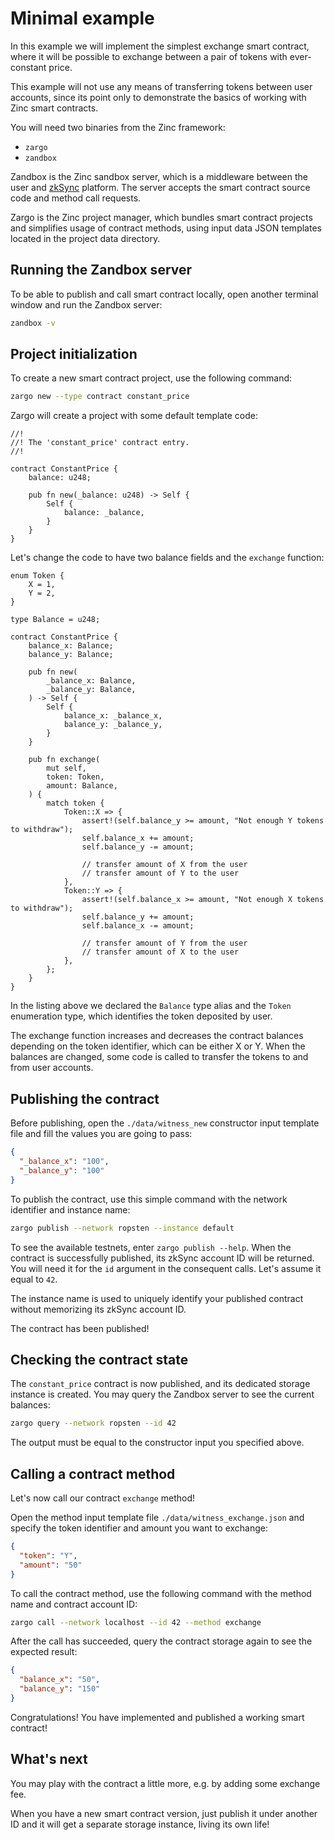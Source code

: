 # Minimal example

In this example we will implement the simplest exchange smart contract, where
it will be possible to exchange between a pair of tokens with ever-constant price.

This example will not use any means of transferring tokens between user accounts,
since its point only to demonstrate the basics of working with Zinc smart
contracts.

You will need two binaries from the Zinc framework:
- `zargo`
- `zandbox`

Zandbox is the Zinc sandbox server, which is a middleware between the user and
[zkSync](https://zksync.io/) platform. The server accepts the smart contract
source code and method call requests.

Zargo is the Zinc project manager, which bundles smart contract projects and
simplifies usage of contract methods, using input data JSON templates located
in the project data directory.

## Running the Zandbox server

To be able to publish and call smart contract locally, open another terminal
window and run the Zandbox server:

```bash
zandbox -v
```

## Project initialization

To create a new smart contract project, use the following command:

```bash
zargo new --type contract constant_price
```

Zargo will create a project with some default template code:

```rust,no_run,noplaypen
//!
//! The 'constant_price' contract entry.
//!

contract ConstantPrice {
    balance: u248;

    pub fn new(_balance: u248) -> Self {
        Self {
            balance: _balance,
        }
    }
}
```

Let's change the code to have two balance fields and the `exchange` function:

```rust,no_run,noplaypen
enum Token {
    X = 1,
    Y = 2,
}

type Balance = u248;

contract ConstantPrice {
    balance_x: Balance;
    balance_y: Balance;

    pub fn new(
        _balance_x: Balance,
        _balance_y: Balance,
    ) -> Self {
        Self {
            balance_x: _balance_x,
            balance_y: _balance_y,
        }
    }

    pub fn exchange(
        mut self,
        token: Token,
        amount: Balance,
    ) {
        match token {
            Token::X => {
                assert!(self.balance_y >= amount, "Not enough Y tokens to withdraw");
                self.balance_x += amount;
                self.balance_y -= amount;

                // transfer amount of X from the user
                // transfer amount of Y to the user
            },
            Token::Y => {
                assert!(self.balance_x >= amount, "Not enough X tokens to withdraw");
                self.balance_y += amount;
                self.balance_x -= amount;

                // transfer amount of Y from the user
                // transfer amount of X to the user
            },
        };
    }
}
```

In the listing above we declared the `Balance` type alias and the `Token`
enumeration type, which identifies the token deposited by user.

The exchange function increases and decreases the contract balances depending
on the token identifier, which can be either X or Y. When the balances are
changed, some code is called to transfer the tokens to and from user accounts.

## Publishing the contract

Before publishing, open the `./data/witness_new` constructor input template file
and fill the values you are going to pass:

```json
{
  "_balance_x": "100",
  "_balance_y": "100"
}
```

To publish the contract, use this simple command with the network identifier
and instance name:

```bash
zargo publish --network ropsten --instance default
```

To see the available testnets, enter `zargo publish --help`. When the contract
is successfully published, its zkSync account ID will be returned. You will need
it for the `id` argument in the consequent calls. Let's assume it equal to `42`.

The instance name is used to uniquely identify your published contract without
memorizing its zkSync account ID.

The contract has been published!

## Checking the contract state

The `constant_price` contract is now published, and its dedicated storage
instance is created. You may query the Zandbox server to see the current balances:

```bash
zargo query --network ropsten --id 42
```

The output must be equal to the constructor input you specified above.

## Calling a contract method

Let's now call our contract `exchange` method!

Open the method input template file `./data/witness_exchange.json` and specify
the token identifier and amount you want to exchange:

```json
{
  "token": "Y",
  "amount": "50"
}
```

To call the contract method, use the following command with the method name and
contract account ID:

```bash
zargo call --network localhost --id 42 --method exchange
```

After the call has succeeded, query the contract storage again to see the
expected result:

```json
{
  "balance_x": "50",
  "balance_y": "150"
}
```

Congratulations! You have implemented and published a working smart contract!

## What's next

You may play with the contract a little more, e.g. by adding some exchange fee.

When you have a new smart contract version, just publish it under another ID and
it will get a separate storage instance, living its own life!

